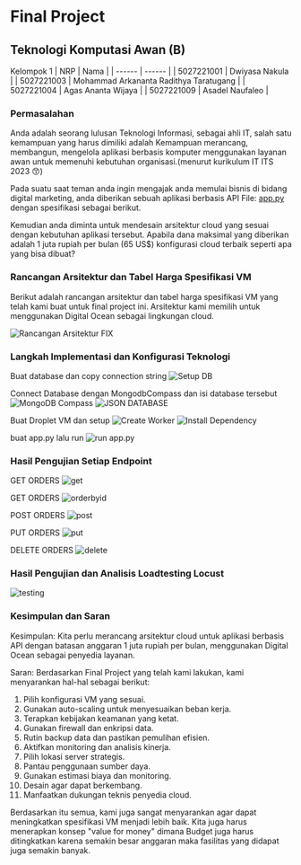 # Final Project
## Teknologi Komputasi Awan (B)

Kelompok 1
| NRP | Nama |
| ------ | ------ |
| 5027221001 | Dwiyasa Nakula |
| 5027221003 | Mohammad Arkananta Radithya Taratugang |
| 5027221004 | Agas Ananta Wijaya |
| 5027221009 | Asadel Naufaleo |

### Permasalahan
Anda adalah seorang lulusan Teknologi Informasi, sebagai ahli IT, salah satu kemampuan yang harus dimiliki adalah Kemampuan merancang, membangun, mengelola aplikasi berbasis komputer menggunakan layanan awan untuk memenuhi kebutuhan organisasi.(menurut kurikulum IT ITS 2023 😙)

Pada suatu saat teman anda ingin mengajak anda memulai bisnis di bidang digital marketing, anda diberikan sebuah aplikasi berbasis API File: [app.py](https://github.com/fuaddary/fp-tka/blob/main/app.py) dengan spesifikasi sebagai berikut.

Kemudian anda diminta untuk mendesain arsitektur cloud yang sesuai dengan kebutuhan aplikasi tersebut. Apabila dana maksimal yang diberikan adalah 1 juta rupiah per bulan (65 US$) konfigurasi cloud terbaik seperti apa yang bisa dibuat?

### Rancangan Arsitektur dan Tabel Harga Spesifikasi VM
Berikut adalah rancangan arsitektur dan tabel harga spesifikasi VM yang telah kami buat untuk final project ini.
Arsitektur kami memilih untuk menggunakan Digital Ocean sebagai lingkungan cloud.

![Rancangan Arsitektur FIX](images/rancangan_fix.png)


### Langkah Implementasi dan Konfigurasi Teknologi
Buat database dan copy connection string
![Setup DB](images/setupDB.png)

Connect Database dengan MongodbCompass dan isi database tersebut
![MongoDB Compass](images/MongodbC.png)
![JSON DATABASE](images/Json_file.png)

Buat Droplet VM dan setup
![Create Worker](images/Create_worker.png)
![Install Dependency](images/install_dependency.png)

buat app.py lalu run
![run app.py](images/run_apppy.png)


### Hasil Pengujian Setiap Endpoint
GET ORDERS
![get](images/getorders.jpg)

GET ORDERS
![orderbyid](images/ordersbyid.jpg)

POST ORDERS
![post](images/post.jpg)

PUT ORDERS
![put](images/put.jpg)

DELETE ORDERS
![delete](images/delete.jpg)



### Hasil Pengujian dan Analisis Loadtesting Locust

![testing](images/testing.jpg)

### Kesimpulan dan Saran

Kesimpulan:
Kita perlu merancang arsitektur cloud untuk aplikasi berbasis API dengan batasan anggaran 1 juta rupiah per bulan, menggunakan Digital Ocean sebagai penyedia layanan.

Saran:
Berdasarkan Final Project yang telah kami lakukan, kami menyarankan hal-hal sebagai berikut:
1. Pilih konfigurasi VM yang sesuai.
2. Gunakan auto-scaling untuk menyesuaikan beban kerja.
3. Terapkan kebijakan keamanan yang ketat.
4. Gunakan firewall dan enkripsi data.
5. Rutin backup data dan pastikan pemulihan efisien.
6. Aktifkan monitoring dan analisis kinerja.
7. Pilih lokasi server strategis.
8. Pantau penggunaan sumber daya.
9. Gunakan estimasi biaya dan monitoring.
10. Desain agar dapat berkembang.
11. Manfaatkan dukungan teknis penyedia cloud.

Berdasarkan itu semua, kami juga sangat menyarankan agar dapat meningkatkan spesifikasi VM menjadi lebih baik. Kita juga harus menerapkan konsep "value for money" dimana Budget juga harus ditingkatkan karena semakin besar anggaran maka fasilitas yang didapat juga semakin banyak.
